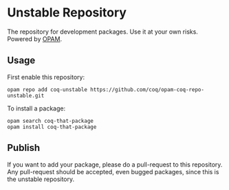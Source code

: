 # Unstable Repository
The repository for development packages. Use it at your own risks. Powered by [OPAM](http://opam.ocamlpro.com/).

## Usage
First enable this repository:

    opam repo add coq-unstable https://github.com/coq/opam-coq-repo-unstable.git

To install a package:

    opam search coq-that-package
    opam install coq-that-package

## Publish
If you want to add your package, please do a pull-request to this repository. Any pull-request should be accepted, even bugged packages, since this is the unstable repository.
